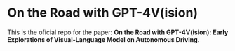 # On the Road with GPT-4V(ision)
This is the oficial repo for the paper: **On the Road with GPT-4V(ision): Early Explorations of Visual-Language Model on Autonomous Driving**.
